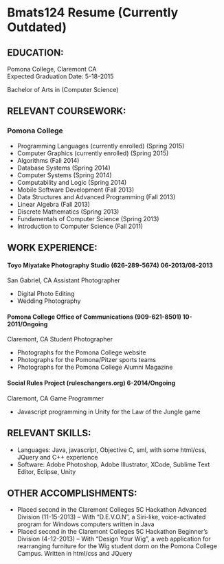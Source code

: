 # Bmats124 Resume (Currently Outdated)
## EDUCATION:
Pomona College, Claremont CA	 				
Expected Graduation Date: 5-18-2015

Bachelor of Arts in (Computer Science)

## RELEVANT COURSEWORK: 
### Pomona College	
*	Programming Languages (currently enrolled)						(Spring 2015)
*	Computer Graphics (currently enrolled)						(Spring 2015)
*	Algorithms										(Fall 2014)
*	Database Systems									(Spring 2014)
*	Computer Systems 									(Spring 2014)
*	Computability and Logic 								(Spring 2014)
*	Mobile Software Development								(Fall 2013)
*	Data Structures and Advanced Programming 						(Fall 2013)
*	Linear Algebra										(Fall 2013)
*	Discrete Mathematics									(Spring 2013)
*	Fundamentals of Computer Science							(Spring 2013)
*	Introduction to Computer Science							(Fall 2011)

## WORK EXPERIENCE:

#### Toyo Miyatake Photography Studio (626-289-5674)						06-2013/08-2013
San Gabriel, CA
Assistant Photographer

*	Digital Photo Editing
*	Wedding Photography

#### Pomona College Office of Communications (909-621-8501)			          		10-2011/Ongoing
Claremont, CA
Student Photographer

*	Photographs for the Pomona College website
*	Photographs for the Pomona/Pitzer sports teams
*	Photographs for the Pomona College Alumni Magazine

#### Social Rules Project (ruleschangers.org)							6-2014/Ongoing
Claremont, CA
Game Programmer

*	Javascript programming in Unity for the Law of the Jungle game


## RELEVANT SKILLS:
* Languages: Java, javascript, Objective C, sml, with some html/css, JQuery and C++ experience
* Software: Adobe Photoshop, Adobe Illustrator, XCode, Sublime Text Editor, Eclipse, Unity

## OTHER ACCOMPLISHMENTS: 

*	Placed second in the Claremont Colleges 5C Hackathon Advanced Division (11-15-2013)  –  With “D.E.V.O.N”, a Siri-like, voice-activated program for Windows computers written in Java
*	Placed second in the Claremont Colleges 5C Hackathon Beginner’s Division (4-12-2013) – With “Design Your Wig”, a web application for rearranging furniture for the Wig student dorm on the Pomona College Campus.  Written in html/css and JQuery


